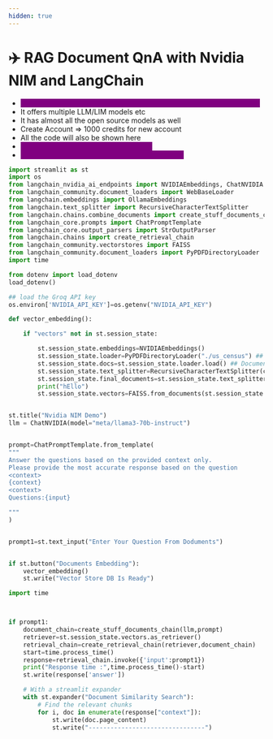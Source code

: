 ```yaml
---
hidden: true
---
```


# ✈️ RAG Document QnA with Nvidia NIM and LangChain

* <mark style="color:purple;background-color:purple;">**NVIDIA Nim is set of inference microservices for deploying AI models**</mark>
* It offers multiple LLM/LIM models etc
* It has almost all the open source models as well
* Create Account ⇒ 1000 credits for new account
* All the code will also be shown here
* <mark style="color:purple;background-color:purple;">**Click on Get API key ⇒ To get new key**</mark>
* <mark style="color:purple;background-color:purple;">**Use Langchain NVIDIAEmbedding, ChatNVIDIA**</mark>

```python
import streamlit as st
import os
from langchain_nvidia_ai_endpoints import NVIDIAEmbeddings, ChatNVIDIA
from langchain_community.document_loaders import WebBaseLoader
from langchain.embeddings import OllamaEmbeddings
from langchain.text_splitter import RecursiveCharacterTextSplitter
from langchain.chains.combine_documents import create_stuff_documents_chain
from langchain_core.prompts import ChatPromptTemplate
from langchain_core.output_parsers import StrOutputParser
from langchain.chains import create_retrieval_chain
from langchain_community.vectorstores import FAISS
from langchain_community.document_loaders import PyPDFDirectoryLoader
import time

from dotenv import load_dotenv
load_dotenv()

## load the Groq API key
os.environ['NVIDIA_API_KEY']=os.getenv("NVIDIA_API_KEY")

def vector_embedding():

    if "vectors" not in st.session_state:

        st.session_state.embeddings=NVIDIAEmbeddings()
        st.session_state.loader=PyPDFDirectoryLoader("./us_census") ## Data Ingestion
        st.session_state.docs=st.session_state.loader.load() ## Document Loading
        st.session_state.text_splitter=RecursiveCharacterTextSplitter(chunk_size=700,chunk_overlap=50) ## Chunk Creation
        st.session_state.final_documents=st.session_state.text_splitter.split_documents(st.session_state.docs[:30]) #splitting
        print("hEllo")
        st.session_state.vectors=FAISS.from_documents(st.session_state.final_documents,st.session_state.embeddings) #vector OpenAI embeddings


st.title("Nvidia NIM Demo")
llm = ChatNVIDIA(model="meta/llama3-70b-instruct")


prompt=ChatPromptTemplate.from_template(
"""
Answer the questions based on the provided context only.
Please provide the most accurate response based on the question
<context>
{context}
<context>
Questions:{input}

"""
)


prompt1=st.text_input("Enter Your Question From Doduments")


if st.button("Documents Embedding"):
    vector_embedding()
    st.write("Vector Store DB Is Ready")

import time



if prompt1:
    document_chain=create_stuff_documents_chain(llm,prompt)
    retriever=st.session_state.vectors.as_retriever()
    retrieval_chain=create_retrieval_chain(retriever,document_chain)
    start=time.process_time()
    response=retrieval_chain.invoke({'input':prompt1})
    print("Response time :",time.process_time()-start)
    st.write(response['answer'])

    # With a streamlit expander
    with st.expander("Document Similarity Search"):
        # Find the relevant chunks
        for i, doc in enumerate(response["context"]):
            st.write(doc.page_content)
            st.write("--------------------------------")

```
